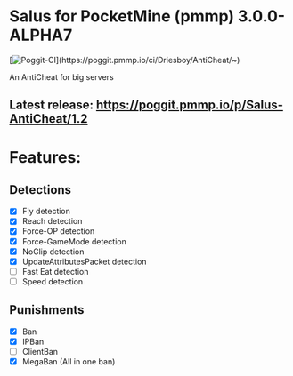 # Salus for PocketMine (pmmp) 3.0.0-ALPHA7
[![Poggit-CI](https://poggit.pmmp.io/ci.shield/Driesboy/AntiCheat/~)](https://poggit.pmmp.io/ci/Driesboy/AntiCheat/~)

An AntiCheat for big servers

## Latest release: https://poggit.pmmp.io/p/Salus-AntiCheat/1.2

# Features:

## Detections
- [x] Fly detection
- [x] Reach detection
- [x] Force-OP detection
- [x] Force-GameMode detection
- [x] NoClip detection
- [x] UpdateAttributesPacket detection
- [ ] Fast Eat detection
- [ ] Speed detection

## Punishments   
- [x] Ban
- [x] IPBan
- [ ] ClientBan
- [x] MegaBan  (All in one ban)
